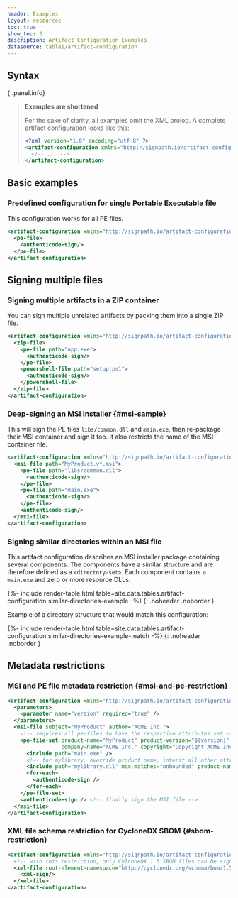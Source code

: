 ```yaml
---
header: Examples
layout: resources
toc: true
show_toc: 3
description: Artifact Configuration Examples
datasource: tables/artifact-configuration
---
```


## Syntax

{:.panel.info}
> **Examples are shortened**
>
> For the sake of clarity, all examples omit the XML prolog. A complete artifact configuration looks like this:
> 
> ~~~ xml
> <?xml version="1.0" encoding="utf-8" ?>
> <artifact-configuration xmlns="http://signpath.io/artifact-configuration/v1">
>   <!-- ... -->
> </artifact-configuration>
> ~~~

## Basic examples

### Predefined configuration for single Portable Executable file

This configuration works for all PE files.

~~~ xml
<artifact-configuration xmlns="http://signpath.io/artifact-configuration/v1">
  <pe-file>
    <authenticode-sign/>
  </pe-file>
</artifact-configuration>
~~~

## Signing multiple files

### Signing multiple artifacts in a ZIP container

You can sign multiple unrelated artifacts by packing them into a single ZIP file.

~~~ xml
<artifact-configuration xmlns="http://signpath.io/artifact-configuration/v1">
  <zip-file>
    <pe-file path="app.exe">
      <authenticode-sign/>
    </pe-file>
    <powershell-file path="setup.ps1">
      <authenticode-sign/>
    </powershell-file>
  </zip-file>
</artifact-configuration>
~~~

### Deep-signing an MSI installer {#msi-sample}

This will sign the PE files `libs/common.dll` and `main.exe`, then re-package their MSI container and sign it too. It also restricts the name of the MSI container file.

~~~ xml
<artifact-configuration xmlns="http://signpath.io/artifact-configuration/v1">
  <msi-file path="MyProduct.v*.msi">
    <pe-file path="libs/common.dll">
      <authenticode-sign/>
    </pe-file>
    <pe-file path="main.exe">
      <authenticode-sign/>
    </pe-file>
    <authenticode-sign/>
  </msi-file>
</artifact-configuration>
~~~

### Signing similar directories within an MSI file

This artifact configuration describes an MSI installer package containing several components. The components have a similar structure and are therefore defined as a `<directory-set>`. Each component contains a `main.exe` and zero or more resource DLLs.

{%- include render-table.html table=site.data.tables.artifact-configuration.similar-directories-example -%}
{: .noheader .noborder }

Example of a directory structure that would match this configuration:

{%- include render-table.html table=site.data.tables.artifact-configuration.similar-directories-example-match -%}
{: .noheader .noborder }

## Metadata restrictions

### MSI and PE file metadata restriction {#msi-and-pe-restriction}

~~~ xml
<artifact-configuration xmlns="http://signpath.io/artifact-configuration/v1">
  <parameters>
    <parameter name="version" required="true" />
  </parameters>
  <msi-file subject="MyProduct" author="ACME Inc.">
    <!-- requires all pe-files to have the respective attributes set -->
    <pe-file-set product-name="MyProduct" product-version="${version}" file-version="${version}"
                 company-name="ACME Inc." copyright="Copyright ACME Inc." original-filename="${file.name}">
      <include path="main.exe" />
      <!-- for mylibrary, override product name, interit all other attributes from parent pe-file-set -->
      <include path="mylibrary.dll" max-matches="unbounded" product-name="MyLibrary" />
      <for-each>
        <authenticode-sign />
      </for-each>
    </pe-file-set>
    <authenticode-sign /> <!-- finally sign the MSI file -->
  </msi-file>
</artifact-configuration>
~~~

### XML file schema restriction for CycloneDX SBOM {#sbom-restriction}

~~~ xml
<artifact-configuration xmlns="http://signpath.io/artifact-configuration/v1">
  <!-- with this restriction, only CylconeDX 1.5 SBOM files can be signed with this artifact configuration -->
  <xml-file root-element-namespace="http://cyclonedx.org/schema/bom/1.5" root-element-name="bom">
    <xml-sign/>
  </xml-file>
</artifact-configuration>
~~~
